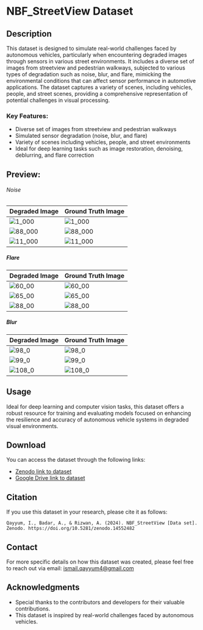 # NBF_StreetView Dataset

## Description

This dataset is designed to simulate real-world challenges faced by autonomous vehicles, particularly when encountering degraded images through sensors in various street environments. It includes a diverse set of images from streetview and pedestrian walkways, subjected to various types of degradation such as noise, blur, and flare, mimicking the environmental conditions that can affect sensor performance in automotive applications. The dataset captures a variety of scenes, including vehicles, people, and street scenes, providing a comprehensive representation of potential challenges in visual processing.

### Key Features:
- Diverse set of images from streetview and pedestrian walkways
- Simulated sensor degradation (noise, blur, and flare)
- Variety of scenes including vehicles, people, and street environments
- Ideal for deep learning tasks such as image restoration, denoising, deblurring, and flare correction

## Preview:

###### Noise
| Degraded Image | Ground Truth Image |
|----------------|--------------------|
| ![1_000](https://github.com/user-attachments/assets/674a3d13-d0ae-4421-a879-67c3f954c706) | ![1_000](https://github.com/user-attachments/assets/d34e548d-d8f4-4b48-bb48-f6d81e9d7001) |
| ![88_000](https://github.com/user-attachments/assets/f2fe6b63-6a6d-42d3-b9d5-ca84ad6c21a2) | ![88_000](https://github.com/user-attachments/assets/f4195e8a-89d6-4dec-bc65-75721ecdbd94) |
| ![11_000](https://github.com/user-attachments/assets/eb049483-79d5-4542-97a2-6f394555abd6) | ![11_000](https://github.com/user-attachments/assets/d81ef7ae-d45c-4141-b4c0-33b9a9462e95) |

##### Flare
| Degraded Image | Ground Truth Image |
|----------------|--------------------|
| ![60_00](https://github.com/user-attachments/assets/44c4fd5d-72a0-4dff-809c-0af5607448e9) | ![60_00](https://github.com/user-attachments/assets/06e11197-39a3-49b6-9a54-e3ef8cc84402) |
| ![65_00](https://github.com/user-attachments/assets/267e7795-2b6b-4213-b20d-6983807ee38c) | ![65_00](https://github.com/user-attachments/assets/3960eb2f-7182-46f6-a702-d2f25b06f680) |
| ![88_00](https://github.com/user-attachments/assets/b960982e-9997-415e-b6d6-3049d0b69952) | ![88_00](https://github.com/user-attachments/assets/7b2980d2-3bcc-43a2-ba8c-b9329084f019) |

##### Blur
| Degraded Image | Ground Truth Image |
|----------------|--------------------|
| ![98_0](https://github.com/user-attachments/assets/a5cd0d20-fb4d-463f-9196-6bcfc56b0d9e) | ![98_0](https://github.com/user-attachments/assets/47123815-a265-4706-bf90-946506cef912)|
| ![99_0](https://github.com/user-attachments/assets/196287ec-b0f7-4655-bb1f-988efd51bdae) | ![99_0](https://github.com/user-attachments/assets/6c8be7b7-7e18-45fa-b57e-b7c96b807063) |
| ![108_0](https://github.com/user-attachments/assets/789a8e3b-b114-49bd-9114-d7f460a0693d) | ![108_0](https://github.com/user-attachments/assets/57dfe698-b2fb-49bc-86ed-abc2753360d5) |

## Usage

Ideal for deep learning and computer vision tasks, this dataset offers a robust resource for training and evaluating models focused on enhancing the resilience and accuracy of autonomous vehicle systems in degraded visual environments.

## Download

You can access the dataset through the following links:

- [Zenodo link to dataset](https://doi.org/10.5281/zenodo.14552482) 
- [Google Drive link to dataset](https://drive.google.com/drive/folders/1j2vi9OeHsBr0aOE7IXpr0E3SFSV9bjCf?usp=sharing) 

## Citation

If you use this dataset in your research, please cite it as follows:

```
Qayyum, I., Badar, A., & Rizwan, A. (2024). NBF_StreetView [Data set]. Zenodo. https://doi.org/10.5281/zenodo.14552482
```

## Contact

For more specific details on how this dataset was created, please feel free to reach out via email: ismail.qayyum4@gmail.com

## Acknowledgments

- Special thanks to the contributors and developers for their valuable contributions.
- This dataset is inspired by real-world challenges faced by autonomous vehicles.
